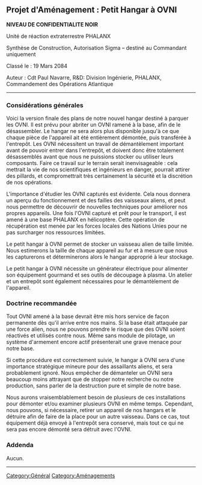 ## Projet d'Aménagement : Petit Hangar à OVNI

**NIVEAU DE CONFIDENTIALITE NOIR**

Unité de réaction extraterrestre PHALANX

Synthèse de Construction, Autorisation Sigma – destiné au Commandant
uniquement

Classé le : 19 Mars 2084

Auteur : Cdt Paul Navarre, R&D: Division Ingénierie, PHALANX,
Commandement des Opérations Atlantique

------------------------------------------------------------------------

### Considérations générales

Voici la version finale des plans de notre nouvel hangar destiné à
parquer les OVNI. Il est prévu pour abriter un OVNI ramené à la base,
afin de le désassembler. Le hangar ne sera alors plus disponible jusqu'à
ce que chaque pièce de l'appareil ait été entièrement démontée, puis
transférée à l'entrepôt. Les OVNI nécessitent un travail de
démantèlement important avant de pouvoir entrer dans l'entrepôt, et
doivent donc être totalement désassemblés avant que nous ne puissions
stocker ou utiliser leurs composants. Faire ce travail sur le terrain
serait inenvisageable : cela mettrait la vie de nos scientifiques et
ingénieurs en danger, pourrait attirer des pillards, et compromettrait
très certainement la sécurité et la discrétion de nos opérations.

L'importance d'étudier les OVNI capturés est évidente. Cela nous donnera
un aperçu du fonctionnement et des failles des vaisseaux aliens, et peut
nous permettre de découvrir de nouvelles techniques pour améliorer nos
propres appareils. Une fois l'OVNI capturé et prêt pour le transport, il
est amené à une base PHALANX en hélicoptère. Cette opération de
récupération est menée par les forces locales des Nations Unies pour ne
pas surcharger nos ressources limitées.

Le petit hangar à OVNI permet de stocker un vaisseau alien de taille
limitée. Nous estimerons la taille de chaque appareil au fur et à mesure
que nous les capturerons et déterminerons alors le hangar approprié à
leur stockage.

Le petit hangar à OVNI nécessite un générateur électrique pour alimenter
son équipement gourmand et ses outils de découpage à plasma. Un atelier
et un entrepôt sont également nécessaires pour le démantèlement de
l'appareil.

### Doctrine recommandée

Tout OVNI amené à la base devrait être mis hors service de façon
permanente dès qu'il arrive entre nos mains. Si la base était attaquée
par une force alien, nous ne pouvons prendre le risque que des OVNI
soient réactivés et utilisés contre nous. Même sans module de pilotage,
un système d'armement encore actif présenterait une grave menace pour
notre base.

Si cette procédure est correctement suivie, le hangar à OVNI sera d'une
importance stratégique mineure pour des assaillants aliens, et sera
probablement ignoré. Nous empêcher de démanteler un OVNI sera beaucoup
moins attrayant que de stopper notre recherche ou notre production, sans
parler de la destruction pure et simple de notre base.

Nous aurons vraisemblablement besoin de plusieurs de ces installations
pour démonter et/ou examiner plusieurs OVNI en même temps. Cependant,
nous pouvons, si nécessaire, retirer un appareil de nos hangars et le
détruire afin de faire de la place pour un autre vaisseau. Dans ce cas,
tout équipement déjà envoyé à l'entrepôt sera conservé, mais tout ce qui
ne sera pas encore démonté sera détruit avec l'OVNI.

### Addenda

Aucun.

------------------------------------------------------------------------

[Category:Général](Category:Général "wikilink")
[Category:Aménagements](Category:Aménagements "wikilink")